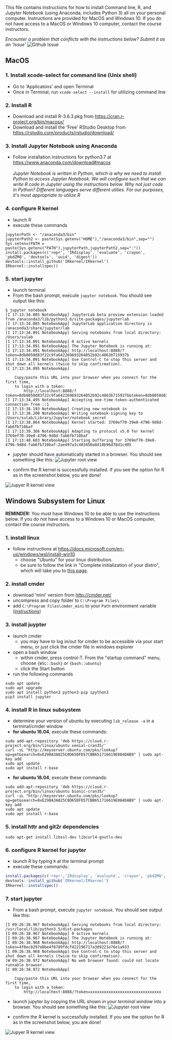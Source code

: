 This file contains instructions for how to install Command line, R, and Jupyter Notebook (using Anaconda, includes Python 3) all on your personal computer. Instructions are provided for MacOS and Windows 10. If you do not have access to a MacOS or Windows 10 computer, contact the course instructors. </br>

*Encounter a problem that conflicts with the instructions below? Submit it as an 'Issue'*
![Github Issue](https://github.com/sabahzero/SuLab-Projects/blob/master/Images/AB-Issue.png)


## MacOS

### 1. Install xcode-select for command line (Unix shell)
* Go to 'Applicatons' and open Terminal
* Once in Terminal, run `xcode-select --install` for utilizing command line

### 2. Install R
* Download and install R-3.6.3.pkg from https://cran.r-project.org/bin/macosx/
* Download and install the 'Free' RStudio Desktop from https://rstudio.com/products/rstudio/download/

### 3. Install Jupyter Notebook using Anaconda 
* Follow installation instructions for python3.7 at https://www.anaconda.com/download#macos </br></br>
*Jupyter Notebook is written in Python, which is why we need to install Python to access Jupyter Notebook. We will configure such that we can write R code in Jupyter using the instructions below. Why not just code in Python? Different languages serve different utilies. For our purposes, it's most appropriate to utilize R*



### 4. configure R kernel
* launch R
* execute these commands
```
jupyterPath <- "/anaconda3/bin"
jupyterPath2 <- paste(Sys.getenv("HOME"),"/anaconda3/bin",sep="")
Sys.setenv(PATH = paste(Sys.getenv("PATH"),jupyterPath,jupyterPath2,sep=":"))
install.packages(c('repr', 'IRdisplay', 'evaluate', 'crayon', 'pbdZMQ', 'devtools', 'uuid', 'digest'))
devtools::install_github('IRkernel/IRkernel')
IRkernel::installspec()
```

### 5. start jupyter
* launch terminal
* From the bash prompt, execute `jupyter notebook`. You should see output like this: 
```
$ jupyter notebook
[I 17:13:34.085 NotebookApp] JupyterLab beta preview extension loaded from /anaconda3/lib/python3.6/site-packages/jupyterlab
[I 17:13:34.085 NotebookApp] JupyterLab application directory is /anaconda3/share/jupyter/lab
[I 17:13:34.091 NotebookApp] Serving notebooks from local directory: /Users/sulab
[I 17:13:34.091 NotebookApp] 0 active kernels
[I 17:13:34.091 NotebookApp] The Jupyter Notebook is running at:
[I 17:13:34.091 NotebookApp] http://localhost:8888/?token=8db8050d83f22c9fa642269693264052b92c4863b715937b
[I 17:13:34.091 NotebookApp] Use Control-C to stop this server and shut down all kernels (twice to skip confirmation).
[C 17:13:34.095 NotebookApp] 
    
    Copy/paste this URL into your browser when you connect for the first time,
    to login with a token:
        http://localhost:8888/?token=8db8050d83f22c9fa642269693264052b92c4863b715937b&token=8db8050d83f22c9fa642269693264052b92c4863b715937b
[I 17:13:34.495 NotebookApp] Accepting one-time-token-authenticated connection from ::1
[I 17:13:38.193 NotebookApp] Creating new notebook in 
[I 17:13:38.200 NotebookApp] Writing notebook-signing key to /Users/sulab/Library/Jupyter/notebook_secret
[I 17:13:38.864 NotebookApp] Kernel started: 3769ef70-39e0-4796-9d8d-fab6fb710baf
[I 17:13:39.366 NotebookApp] Adapting to protocol v5.0 for kernel 3769ef70-39e0-4796-9d8d-fab6fb710baf
[I 17:13:48.603 NotebookApp] Starting buffering for 3769ef70-39e0-4796-9d8d-fab6fb710baf:2ae497a1c403450a8418b96d78d1cd05
```

* jupyter should have automatically started in a browser. You should see something like this:
![Jupyter root view](https://user-images.githubusercontent.com/2635409/42073862-da786178-7b1d-11e8-93a6-ccab73c21b1e.png)

* confirm the R kernel is successfully installed.  If you see the option for R as in the screenshot below, you are done!

![Jupyer R kernel view](https://user-images.githubusercontent.com/2635409/42073870-e6022f56-7b1d-11e8-9cbd-77e607599bdb.png)


## Windows Subsystem for Linux

**REMINDER:** You must have Windows 10 to be able to use the instructions below.  If you do not have access to a Windows 10 or MacOS computer, contact the course instructors.

### 1. install linux
* follow instructions at https://docs.microsoft.com/en-us/windows/wsl/install-win10
   * choose "Ubuntu" for your linux distribution.
   * be sure to follow the link in "Complete initialization of your distro", which will take you to [this page](https://docs.microsoft.com/en-us/windows/wsl/initialize-distro).

### 2. install cmder
* download 'mini' version from http://cmder.net/
* uncompress and copy folder to `C:\Program Files\`
* add `C:\Program Files\cmder_mini` to your `Path` environment variable ([instructions](https://www.architectryan.com/2018/03/17/add-to-the-path-on-windows-10/))

### 3. install juypter
* launch cmder
   * you may have to log in/out for cmder to be accessible via your start menu, or just click the cmder file in windows explorer
* open a bash window
   * within cmder, press control-T.  From the "startup command" menu, choose `{WSL::bash}` or `{bash::ubuntu}`
   * click the Start button
* run the following commands
```
sudo apt update
sudo apt upgrade
sudo apt install python3 python3-pip ipython3
pip3 install jupyter
```

### 4. install R in linux subsystem
* determine your version of ubuntu by executing `lsb_release -a` in a terminal/cmder window
* **for ubuntu 16.04**, execute these commands: 
```
sudo add-apt-repository 'deb https://cloud.r-project.org/bin/linux/ubuntu xenial-cran35/'
curl -sL "http://keyserver.ubuntu.com/pks/lookup?op=get&search=0xE298A3A825C0D65DFD57CBB651716619E084DAB9" | sudo apt-key add
sudo apt update
sudo apt install r-base
```
* **for ubuntu 18.04**, execute these commands: 
```
sudo add-apt-repository 'deb https://cloud.r-project.org/bin/linux/ubuntu bionic-cran35/'
curl -sL "http://keyserver.ubuntu.com/pks/lookup?op=get&search=0xE298A3A825C0D65DFD57CBB651716619E084DAB9" | sudo apt-key add
sudo apt update
sudo apt install r-base
```

### 5. install httr and git2r dependencies
```
sudo apt-get install libssl-dev libcurl4-gnutls-dev
```

### 6. configure R kernel for jupyter
* launch R by typing `R` at the terminal prompt
* execute these commands:
```R
install.packages(c('repr','IRdisplay', 'evaluate', 'crayon', 'pbdZMQ', 'devtools', 'uuid', 'digest'))
devtools::install_github('IRkernel/IRkernel')
IRkernel::installspec()
```

### 7. start jupyter
* From a bash prompt, execute `jupyter notebook`. You should see output like this: 
```
[I 09:26:38.967 NotebookApp] Serving notebooks from local directory: /usr/local/lib/python3.5/dist-packages
[I 09:26:38.967 NotebookApp] 0 active kernels
[I 09:26:38.967 NotebookApp] The Jupyter Notebook is running at:
[I 09:26:38.968 NotebookApp] http://localhost:8888/?token=4f0ec8297e0be4f8789fdcf422196717a3d9221e76e1a933
[I 09:26:38.968 NotebookApp] Use Control-C to stop this server and shut down all kernels (twice to skip confirmation).
[W 09:26:38.972 NotebookApp] No web browser found: could not locate runnable browser.
[C 09:26:38.972 NotebookApp]

    Copy/paste this URL into your browser when you connect for the first time,
    to login with a token:
        http://localhost:8888/?token=xxxxxxxxxxxxxxxxxxxxxxxxxxxxxxx
```
* launch jupyter by copying the URL shown *in your terminal window* into a browser. You should see something like this:
![Jupyter root view](https://user-images.githubusercontent.com/2635409/42073862-da786178-7b1d-11e8-93a6-ccab73c21b1e.png)

* confirm the R kernel is successfully installed.  If you see the option for R as in the screenshot below, you are done!

![Jupyer R kernel view](https://user-images.githubusercontent.com/2635409/42073870-e6022f56-7b1d-11e8-9cbd-77e607599bdb.png)
